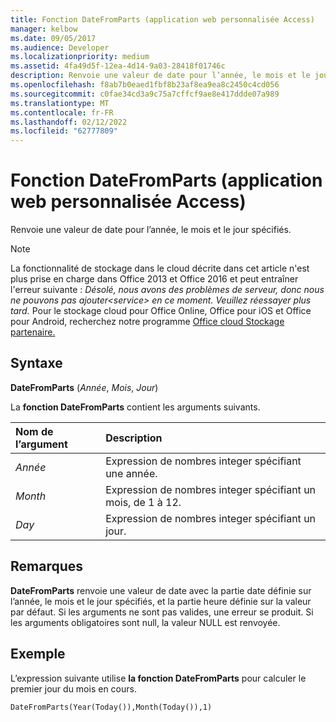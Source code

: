 ```yaml
---
title: Fonction DateFromParts (application web personnalisée Access)
manager: kelbow
ms.date: 09/05/2017
ms.audience: Developer
ms.localizationpriority: medium
ms.assetid: 4fa49d5f-12ea-4d14-9a03-28418f01746c
description: Renvoie une valeur de date pour l’année, le mois et le jour spécifiés.
ms.openlocfilehash: f8ab7b0eaed1fbf8b23af8ea9ea8c2450c4cd056
ms.sourcegitcommit: c0fae34cd3a9c75a7cffcf9ae8e417ddde07a989
ms.translationtype: MT
ms.contentlocale: fr-FR
ms.lasthandoff: 02/12/2022
ms.locfileid: "62777809"
---
```

# <a name="datefromparts-function-access-custom-web-app"></a>Fonction DateFromParts (application web personnalisée Access)

Renvoie une valeur de date pour l’année, le mois et le jour spécifiés.
  
> [!NOTE]
> La fonctionnalité de stockage dans le cloud décrite dans cet article n'est plus prise en charge dans Office 2013 et Office 2016 et peut entraîner l'erreur suivante : *Désolé, nous avons des problèmes de serveur, donc nous ne pouvons pas ajouter\<service\> en ce moment. Veuillez réessayer plus tard.*
> Pour le stockage cloud pour Office Online, Office pour iOS et Office pour Android, recherchez notre programme [Office cloud Stockage partenaire.](https://dev.office.com/programs/officecloudstorage)
  
## <a name="syntax"></a>Syntaxe

**DateFromParts** (*Année*, *Mois*, *Jour*)
  
La **fonction DateFromParts** contient les arguments suivants.
  
|**Nom de l’argument**|**Description**|
|:-----|:-----|
| *Année*  <br/> |Expression de nombres integer spécifiant une année. |
| *Month*  <br/> |Expression de nombres integer spécifiant un mois, de 1 à 12. |
| *Day*  <br/> |Expression de nombres integer spécifiant un jour. |

## <a name="remarks"></a>Remarques

**DateFromParts** renvoie une valeur de date avec la partie date définie sur l’année, le mois et le jour spécifiés, et la partie heure définie sur la valeur par défaut. Si les arguments ne sont pas valides, une erreur se produit. Si les arguments obligatoires sont null, la valeur NULL est renvoyée.
  
## <a name="example"></a>Exemple

L’expression suivante utilise **la fonction DateFromParts** pour calculer le premier jour du mois en cours.
  
`DateFromParts(Year(Today()),Month(Today()),1)`
